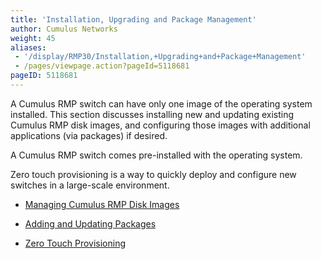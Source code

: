 ```yaml
---
title: 'Installation, Upgrading and Package Management'
author: Cumulus Networks
weight: 45
aliases:
 - '/display/RMP30/Installation,+Upgrading+and+Package+Management'
 - /pages/viewpage.action?pageId=5118681
pageID: 5118681
---
```

A Cumulus RMP switch can have only one image of the operating system
installed. This section discusses installing new and updating existing
Cumulus RMP disk images, and configuring those images with additional
applications (via packages) if desired.

A Cumulus RMP switch comes pre-installed with the operating system.

Zero touch provisioning is a way to quickly deploy and configure new
switches in a large-scale environment.

  - [Managing Cumulus RMP Disk
    Images](/cumulus-rmp-30/System-Management/Installation-Upgrading-and-Package-Management/Managing-Cumulus-RMP-Disk-Images)

  - [Adding and Updating
    Packages](/cumulus-rmp-30/System-Management/Installation-Upgrading-and-Package-Management/Adding-and-Updating-Packages)

  - [Zero Touch
    Provisioning](/cumulus-rmp-30/System-Management/Installation-Upgrading-and-Package-Management/Zero-Touch-Provisioning)

